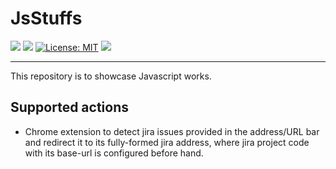 # JsStuffs
![](https://img.shields.io/badge/Release-V1.0.0-blue.svg) ![](https://img.shields.io/badge/Build-Stable-green.svg) [![License: MIT](https://img.shields.io/badge/License-MIT-yellow.svg)](https://opensource.org/licenses/MIT) ![](https://img.shields.io/badge/By-Abhishek%20Sarkar-red.svg?style=social&logo=appveyor)

------------


This repository is to showcase Javascript works.

## Supported actions
- Chrome extension to detect jira issues provided in the address/URL bar and redirect it to its fully-formed jira address, where jira project code with its base-url is configured before hand.
